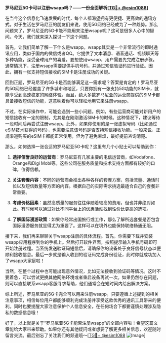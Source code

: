 **罗马尼亚5G卡可以注册wsapp吗？——一份全面解析[[TG💪+ @esim1088](https://t.me/s/esim1088)]**

在当今这个信息化飞速发展的时代，每个人都渴望拥有更便捷、更高效的通讯方式。对于生活在罗马尼亚的朋友们来说，使用5G网络已经成为了一种趋势。那么问题来了，罗马尼亚的5G卡能不能用来注册wsapp呢？这可是很多人心中的疑问。今天，我们就来深入探讨一下这个问题。

首先，让我们简单了解一下什么是wsapp。wsapp其实是一个非常流行的即时通讯应用，类似于国内的微信或者QQ。它提供了文本消息、语音通话、视频聊天等多种功能，深受全球用户的喜爱。要想使用wsapp，用户需要先完成注册步骤。通常情况下，注册wsapp需要提供手机号码，并通过短信验证码进行验证。因此，拥有一张支持短信接收的SIM卡是注册成功的关键。

回到正题，罗马尼亚的5G卡是否能够满足这一需求呢？答案是肯定的！罗马尼亚的5G网络已经覆盖了许多城市和地区，只要你拥有一张支持5G功能的SIM卡，就能享受到高速稳定的网络体验。而且，绝大多数罗马尼亚的运营商提供的SIM卡都具备接收短信的功能，这意味着你可以轻松地用它来注册wsapp。

不过，在实际操作中，可能会遇到一些小问题。例如，有些运营商可能对新用户的短信接收有一定的限制，尤其是在刚刚激活SIM卡的时候。这种情况下，建议等待一段时间后再尝试注册wsapp。此外，如果你使用的是一张虚拟号码（比如通过eSIM技术获得的号码），也需要注意该号码是否支持短信接收功能。一般来说，正规渠道购买的eSIM卡都能正常使用，但为了避免麻烦，最好提前咨询清楚。

那么，如何选择一张合适的罗马尼亚5G卡呢？这里有几个小贴士可以帮助到你：

1. **选择信誉良好的运营商**：罗马尼亚有几家主要的电信运营商，如Vodafone、Orange和Digi Mobi等。这些公司在服务质量和技术支持方面都有较好的口碑，值得信赖。

2. **关注套餐内容**：不同的运营商会推出各种各样的套餐方案，包括流量、通话时长以及短信数量等方面的内容。根据自己的实际需求挑选最适合自己的套餐非常重要。

3. **考虑价格因素**：虽然高质量的服务往往伴随着较高的费用，但也并非绝对如此。有时候可以通过对比不同平台上的优惠活动找到性价比更高的选项。

4. **了解国际漫游政策**：如果你经常出国旅行或工作，那么了解所选套餐是否包含国际漫游服务就显得尤为重要了。这样可以在境外也能保持联络畅通无阻。

接下来，我们再来聊聊关于wsapp注册的具体流程。首先，你需要下载并安装wsapp应用程序到你的手机上。然后打开软件界面，按照提示输入手机号码即可开始注册过程。当系统发送验证码短信后，请确保你的设备处于良好信号状态以便顺利接收信息。最后一步就是输入收到的验证码完成身份验证，此时你就成功加入了wsapp大家庭啦！

当然，在整个过程中也可能出现意外情况，比如无法接收到验证码等情况。这时不要着急，可以尝试更换其他网络环境或者重启设备再试一次。如果仍然存在问题，则可以直接联系wsapp客服寻求帮助，他们通常会在短时间内给出解决方案。

综上所述，罗马尼亚的5G卡完全可以用来注册wsapp。只要遵循上述提到的相关注意事项，相信每位用户都能够顺利完成注册并享受这款优秀的通讯工具带来的便利。同时也要提醒大家注意保护个人信息安全，在任何场合下都要谨慎处理涉及隐私的数据信息哦！

好了，以上就是关于“罗马尼亚5G卡能否注册wsapp”的全部内容啦！希望这篇文章能给大家带来帮助。如果你还有其他疑问或者想要了解更多相关信息，欢迎随时留言交流。最后别忘了关注我们的频道哦～[[TG💪+ @esim1088](https://t.me/s/esim1088) ![Image](https://i.postimg.cc/4NQfJmqS/Snipaste-2025-05-13-00-14-12.png)]